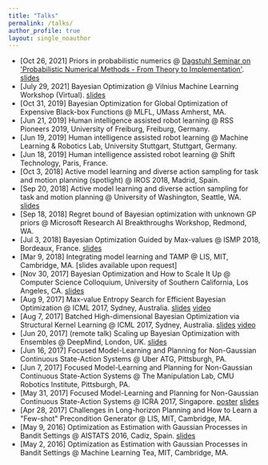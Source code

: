 ```yaml
---
title: "Talks"
permalink: /talks/
author_profile: true
layout: single_noauthor 
---
```

- [Oct 26, 2021] Priors in probabilistic numerics @ [Dagstuhl Seminar on 'Probabilistic Numerical Methods - From Theory to Implementation'](https://www.dagstuhl.de/21432). [slides](https://zi-wang.com/pub/Priors_in_probabilistic_numerics_10_26_2021.pdf)
- [July 29, 2021] Bayesian Optimization @ Vilnius Machine Learning Workshop (Virtual). [slides](https://zi-wang.com/pub/bayesopt_tutorial.pdf)
- [Oct 31, 2019] Bayesian Optimization for Global Optimization of Expensive Black-box Functions @ MLFL, UMass Amherst, MA. 
- [Jun 21, 2019] Human intelligence assisted robot learning @ RSS Pioneers 2019, University of Freiburg, Freiburg, Germany.
- [Jun 19, 2019] Human intelligence assisted robot learning @ Machine Learning & Robotics Lab, University Stuttgart, Stuttgart, Germany. 
- [Jun 18, 2019] Human intelligence assisted robot learning @ Shift Technology, Paris, France. 
- [Oct 3, 2018] Active model learning and diverse action sampling for task and motion planning (spotlight) @ IROS 2018, Madrid, Spain. 
- [Sep 20, 2018] Active model learning and diverse action sampling for task and motion planning @ University of Washington, Seattle, WA. [slides](https://zi-wang.com/pub/ltamp)
- [Sep 18, 2018] Regret bound of Bayesian optimization with unknown GP priors @ Microsoft Research AI Breakthroughs Workshop, Redmond, WA. 
- [Jul 3, 2018] Bayesian Optimization Guided by Max-values @ ISMP 2018, Bordeaux, France. [slides](https://www.icloud.com/keynote/0iOMOD8vx385JepjFFJWCXl4A#bo%5Ftalk)
- [Mar 9, 2018] Integrating model learning and TAMP @ LIS, MIT, Cambridge, MA. [slides available upon request]
- [Nov 30, 2017] Bayesian Optimization and How to Scale It Up @ Computer Science Colloquium, University of Southern California, Los Angeles, CA. [slides](http://zi-wang.com/pub/bo_talk_usc.pdf)
- [Aug 9, 2017] Max-value Entropy Search for Efficient Bayesian Optimization @ ICML 2017, Sydney, Australia. [slides](https://www.icloud.com/keynote/0FxhBnGLGBPCopqQH_v8xF_Vw#maxvalue) [video](https://vimeo.com/238266740)
- [Aug 7, 2017] Batched High-dimensional Bayesian Optimization via Structural Kernel Learning @ ICML 2017, Sydney, Australia. [slides](https://www.icloud.com/keynote/0LBVoOAXm9JJIzgKlqpjrQThA#skl) [video](https://vimeo.com/240609525)
- [Jun 20, 2017] (remote talk) Scaling up Bayesian Optimization with Ensembles @ DeepMind, London, UK. [slides](https://www.icloud.com/keynote/0S9h7NGDRCeHW6UsrynsVhO_g#ebo%5Ftalk%5Fdeepmind)
- [Jun 16, 2017] Focused Model-Learning and Planning for Non-Gaussian Continuous State-Action Systems @ Uber ATG, Pittsburgh, PA.
- [Jun 7, 2017] Focused Model-Learning and Planning for Non-Gaussian Continuous State-Action Systems @ The Manipulation Lab, CMU Robotics Institute, Pittsburgh, PA.
- [May 31, 2017] Focused Model-Learning and Planning for Non-Gaussian Continuous State-Action Systems @ ICRA 2017, Singapore. [poster](https://www.icloud.com/keynote/05MjagIrd2K58FRb4KqjoL7rg#poster) [slides](https://www.icloud.com/keynote/0SYOebCF3GXhkYjnf0Q0Jn5Uw#talk)
- [Apr 28, 2017] Challenges in Long-horizon Planning and How to Learn a "Few-shot" Precondition Generator @ LIS, MIT, Cambridge, MA. 
- [May 9, 2016] Optimization as Estimation with Gaussian Processes in Bandit Settings @ AISTATS 2016, Cadiz, Spain. [slides](http://zi-wang.com/pub/gpest_slides.pdf)
- [May 2, 2016] Optimization as Estimation with Gaussian Processes in Bandit Settings @ Machine Learning Tea, MIT, Cambridge, MA.
